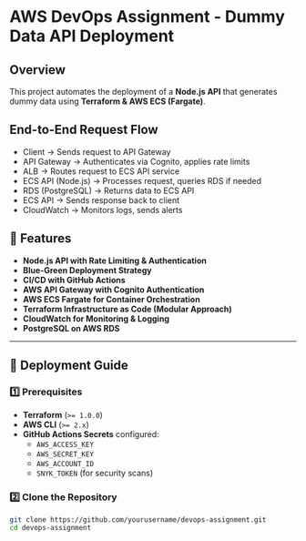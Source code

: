 # AWS DevOps Assignment - Dummy Data API Deployment

## Overview
This project automates the deployment of a **Node.js API** that generates dummy data using **Terraform & AWS ECS (Fargate)**.

## End-to-End Request Flow
- Client → Sends request to API Gateway
- API Gateway → Authenticates via Cognito, applies rate limits
- ALB → Routes request to ECS API service
- ECS API (Node.js) → Processes request, queries RDS if needed
- RDS (PostgreSQL) → Returns data to ECS API
- ECS API → Sends response back to client
- CloudWatch → Monitors logs, sends alerts


## 📌 Features
- **Node.js API with Rate Limiting & Authentication**
- **Blue-Green Deployment Strategy**
- **CI/CD with GitHub Actions**
- **AWS API Gateway with Cognito Authentication**
- **AWS ECS Fargate for Container Orchestration**
- **Terraform Infrastructure as Code (Modular Approach)**
- **CloudWatch for Monitoring & Logging**
- **PostgreSQL on AWS RDS**

---

## 🚀 Deployment Guide

### 1️⃣ Prerequisites
- **Terraform** (`>= 1.0.0`)
- **AWS CLI** (`>= 2.x`)
- **GitHub Actions Secrets** configured:
  - `AWS_ACCESS_KEY`
  - `AWS_SECRET_KEY`
  - `AWS_ACCOUNT_ID`
  - `SNYK_TOKEN` (for security scans)

### 2️⃣ Clone the Repository
```sh
git clone https://github.com/yourusername/devops-assignment.git
cd devops-assignment

